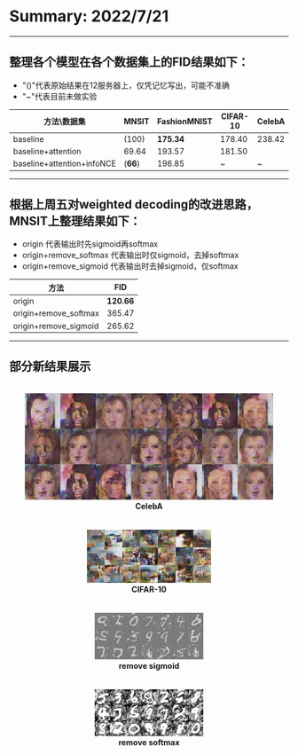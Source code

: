 # Summary: 2022/7/21
***
## 整理各个模型在各个数据集上的FID结果如下：
* "()"代表原始结果在12服务器上，仅凭记忆写出，可能不准确
* "~"代表目前未做实验

|方法\数据集|MNSIT|FashionMNIST|CIFAR-10|CelebA|
|----------|-----|-------------|--------|------|
|baseline|(100)|**175.34**|178.40|238.42|
|baseline+attention|69.64|193.57|181.50||
|baseline+attention+infoNCE|(**66**)|196.85|~|~|


***

## 根据上周五对weighted decoding的改进思路，MNSIT上整理结果如下：
* origin 代表输出时先sigmoid再softmax
* origin+remove_softmax 代表输出时仅sigmoid，去掉softmax
* origin+remove_sigmoid 代表输出时去掉sigmoid，仅softmax

|方法|FID|
|----|----|
|origin|**120.66**|
|origin+remove_softmax|365.47|
|origin+remove_sigmoid|265.62|

***

## 部分新结果展示
<br/>
<center>
    <img src = "./res/CelebA.png">
    <br>
    <b>CelebA</b>
    <br>
    <br>
    <br>
    <img src = "./res/CIFAR10.png">
    <br>
    <b>CIFAR-10</b>
    <br>
    <br>
    <br>
    <img src = "./res/remove_sigmoid.png">
    <br>
    <b>remove sigmoid</b>
    <br>
    <br>
    <br>
    <img src = "./res/remove_softmax.png">
    <br>
    <b>remove softmax</b></p>
</center>
